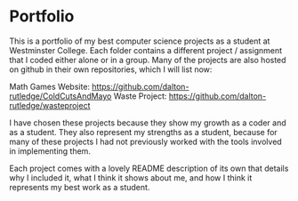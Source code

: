 # Portfolio
This is a portfolio of my best computer science projects as a student at Westminster College. Each folder contains a different project / assignment that I coded either alone or in a group. Many of the projects are also hosted on github in their own repositories, which I will list now: 

Math Games Website: https://github.com/dalton-rutledge/ColdCutsAndMayo
Waste Project: https://github.com/dalton-rutledge/wasteproject

I have chosen these projects because they show my growth as a coder and as a student. They also represent my strengths as a student, because for many of these projects I had not previously worked with the tools involved in implementing them. 

Each project comes with a lovely README description of its own that details why I included it, what I think it shows about me, and how I think it represents my best work as a student. 
